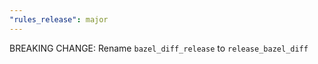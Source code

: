 ```yaml
---
"rules_release": major
---
```


BREAKING CHANGE: Rename `bazel_diff_release` to `release_bazel_diff`
